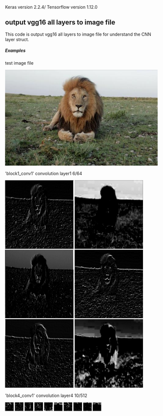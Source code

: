 Keras version 2.2.4/ Tensorflow version 1.12.0
## output vgg16 all layers to image file ##

This code is output vgg16 all layers to image file for understand the CNN layer struct.


##### Examples
test image file

![](/img/8.jpg)

'block1_conv1'  convolution layer1 6/64

![](/vgg_layers/block1_conv1/0.jpg)
![](/vgg_layers/block1_conv1/1.jpg)
![](/vgg_layers/block1_conv1/2.jpg)
![](/vgg_layers/block1_conv1/3.jpg)
![](/vgg_layers/block1_conv1/4.jpg)
![](/vgg_layers/block1_conv1/5.jpg)

'block4_conv1' convolution layer4 10/512

![](/vgg_layers/block4_conv1/0.jpg)
![](/vgg_layers/block4_conv1/1.jpg)
![](/vgg_layers/block4_conv1/2.jpg)
![](/vgg_layers/block4_conv1/3.jpg)
![](/vgg_layers/block4_conv1/4.jpg)
![](/vgg_layers/block4_conv1/5.jpg)
![](/vgg_layers/block4_conv1/6.jpg)
![](/vgg_layers/block4_conv1/7.jpg)
![](/vgg_layers/block4_conv1/8.jpg)
![](/vgg_layers/block4_conv1/9.jpg)



